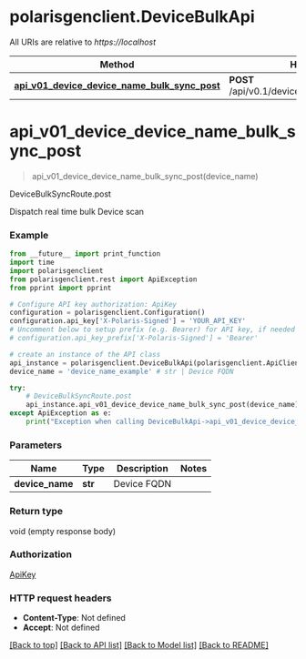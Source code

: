 # polarisgenclient.DeviceBulkApi

All URIs are relative to *https://localhost*

Method | HTTP request | Description
------------- | ------------- | -------------
[**api_v01_device_device_name_bulk_sync_post**](DeviceBulkApi.md#api_v01_device_device_name_bulk_sync_post) | **POST** /api/v0.1/device/{device_name}/bulk/sync | DeviceBulkSyncRoute.post


# **api_v01_device_device_name_bulk_sync_post**
> api_v01_device_device_name_bulk_sync_post(device_name)

DeviceBulkSyncRoute.post

Dispatch real time bulk Device scan

### Example
```python
from __future__ import print_function
import time
import polarisgenclient
from polarisgenclient.rest import ApiException
from pprint import pprint

# Configure API key authorization: ApiKey
configuration = polarisgenclient.Configuration()
configuration.api_key['X-Polaris-Signed'] = 'YOUR_API_KEY'
# Uncomment below to setup prefix (e.g. Bearer) for API key, if needed
# configuration.api_key_prefix['X-Polaris-Signed'] = 'Bearer'

# create an instance of the API class
api_instance = polarisgenclient.DeviceBulkApi(polarisgenclient.ApiClient(configuration))
device_name = 'device_name_example' # str | Device FQDN

try:
    # DeviceBulkSyncRoute.post
    api_instance.api_v01_device_device_name_bulk_sync_post(device_name)
except ApiException as e:
    print("Exception when calling DeviceBulkApi->api_v01_device_device_name_bulk_sync_post: %s\n" % e)
```

### Parameters

Name | Type | Description  | Notes
------------- | ------------- | ------------- | -------------
 **device_name** | **str**| Device FQDN | 

### Return type

void (empty response body)

### Authorization

[ApiKey](../README.md#ApiKey)

### HTTP request headers

 - **Content-Type**: Not defined
 - **Accept**: Not defined

[[Back to top]](#) [[Back to API list]](../README.md#documentation-for-api-endpoints) [[Back to Model list]](../README.md#documentation-for-models) [[Back to README]](../README.md)

